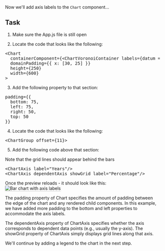 Now we'll add axis labels to the `Chart` component...

## Task

1) Make sure the App.js file is still open

2) Locate the code that looks like the following:

<pre class="file">
&lt;Chart
  containerComponent={&lt;ChartVoronoiContainer labels={datum =&gt; `${datum.name}: ${datum.y}`} /&gt;}
  domainPadding={{ x: [30, 25] }}
  height={250}
  width={600}
&gt;
</pre>

3) Add the following property to that section:

<pre class="file" data-target="clipboard">
padding={{
  bottom: 75,
  left: 75,
  right: 50,
  top: 50
}}
</pre>

4) Locate the code that looks like the following:

<pre class="file">
&lt;ChartGroup offset={11}&gt;
</pre>

5) Add the following code above that section:

Note that the grid lines should appear behind the bars

<pre class="file" data-target="clipboard">
&lt;ChartAxis label=&quot;Years&quot;/&gt;
&lt;ChartAxis dependentAxis showGrid label=&quot;Percentage&quot;/&gt;
</pre>

Once the preview reloads - it should look like this:
<img src="module-3/assets/axis.png" alt="Bar chart with axis labels" style="box-shadow: rgba(3, 3, 3, 0.2) 0px 1.25px 2.5px 0px;" />

The padding property of Chart specifies the amount of padding between the edge of the chart and any rendered child components. In this example, we have added more padding to the bottom and left properties to accommodate the axis labels.

The dependentAxis property of ChartAxis specifies whether the axis corresponds to dependent data points (e.g., usually the y-axis). The showGrid property of ChartAxis simply displays grid lines along that axis. 

We'll continue by adding a legend to the chart in the next step.
